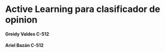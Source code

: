 # Active Learning para clasificador de opinion

#### Greidy Valdes C-512
#### Ariel Bazán  C-512



